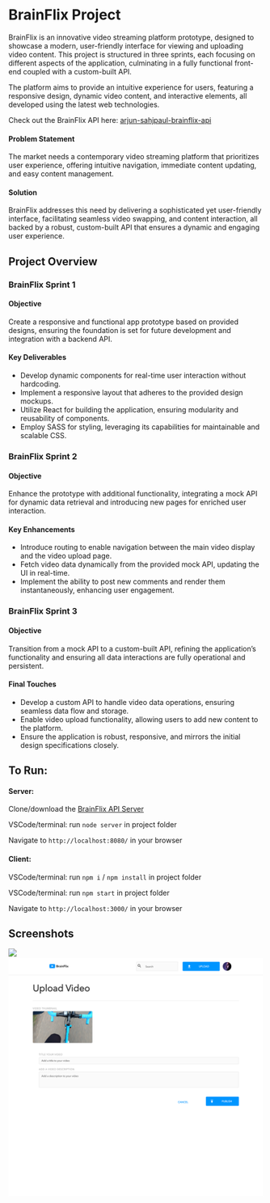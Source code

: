 # BrainFlix Project

BrainFlix is an innovative video streaming platform prototype, designed to showcase a modern, user-friendly interface for viewing and uploading video content. This project is structured in three sprints, each focusing on different aspects of the application, culminating in a fully functional front-end coupled with a custom-built API.

The platform aims to provide an intuitive experience for users, featuring a responsive design, dynamic video content, and interactive elements, all developed using the latest web technologies.

Check out the BrainFlix API here: [arjun-sahjpaul-brainflix-api](https://github.com/ffluxpavillion/arjun-sahjpaul-brainflix-api)


#### Problem Statement

The market needs a contemporary video streaming platform that prioritizes user experience, offering intuitive navigation, immediate content updating, and easy content management.

#### Solution

BrainFlix addresses this need by delivering a sophisticated yet user-friendly interface, facilitating seamless video swapping, and content interaction, all backed by a robust, custom-built API that ensures a dynamic and engaging user experience.

## Project Overview

### BrainFlix Sprint 1

#### Objective

Create a responsive and functional app prototype based on provided designs, ensuring the foundation is set for future development and integration with a backend API.

#### Key Deliverables

- Develop dynamic components for real-time user interaction without hardcoding.
- Implement a responsive layout that adheres to the provided design mockups.
- Utilize React for building the application, ensuring modularity and reusability of components.
- Employ SASS for styling, leveraging its capabilities for maintainable and scalable CSS.

### BrainFlix Sprint 2

#### Objective

Enhance the prototype with additional functionality, integrating a mock API for dynamic data retrieval and introducing new pages for enriched user interaction.

#### Key Enhancements

- Introduce routing to enable navigation between the main video display and the video upload page.
- Fetch video data dynamically from the provided mock API, updating the UI in real-time.
- Implement the ability to post new comments and render them instantaneously, enhancing user engagement.

### BrainFlix Sprint 3

#### Objective

Transition from a mock API to a custom-built API, refining the application’s functionality and ensuring all data interactions are fully operational and persistent.

#### Final Touches

- Develop a custom API to handle video data operations, ensuring seamless data flow and storage.
- Enable video upload functionality, allowing users to add new content to the platform.
- Ensure the application is robust, responsive, and mirrors the initial design specifications closely.

## To Run:

#### Server:
Clone/download the [BrainFlix API Server](https://github.com/ffluxpavillion/arjun-sahjpaul-brainflix-api)

VSCode/terminal: run `node server` in project folder

Navigate to `http://localhost:8080/` in your browser

#### Client:
VSCode/terminal: run `npm i` / `npm install` in project folder

VSCode/terminal: run `npm start` in project folder

Navigate to `http://localhost:3000/` in your browser


## Screenshots
<img src = "https://github.com/ffluxpavillion/arjun-sahjpaul-brainflix/blob/Sprint-2/src/assets/screenshots/Brainflix_page-1.png?raw=true">
<img src = "https://github.com/ffluxpavillion/arjun-sahjpaul-brainflix/blob/Sprint-2/src/assets/screenshots/Brainflix_page-2.png?raw=true">

